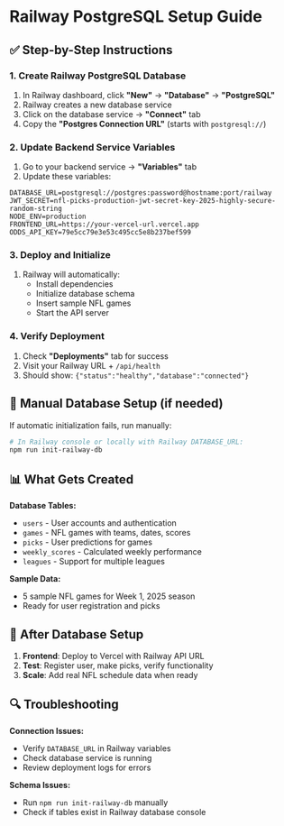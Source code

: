 # Railway PostgreSQL Setup Guide

## ✅ Step-by-Step Instructions

### 1. Create Railway PostgreSQL Database
1. In Railway dashboard, click **"New"** → **"Database"** → **"PostgreSQL"**
2. Railway creates a new database service
3. Click on the database service → **"Connect"** tab
4. Copy the **"Postgres Connection URL"** (starts with `postgresql://`)

### 2. Update Backend Service Variables
1. Go to your backend service → **"Variables"** tab
2. Update these variables:

```
DATABASE_URL=postgresql://postgres:password@hostname:port/railway
JWT_SECRET=nfl-picks-production-jwt-secret-key-2025-highly-secure-random-string
NODE_ENV=production
FRONTEND_URL=https://your-vercel-url.vercel.app
ODDS_API_KEY=79e5cc79e3e53c495cc5e8b237bef599
```

### 3. Deploy and Initialize
1. Railway will automatically:
   - Install dependencies
   - Initialize database schema
   - Insert sample NFL games
   - Start the API server

### 4. Verify Deployment
1. Check **"Deployments"** tab for success
2. Visit your Railway URL + `/api/health` 
3. Should show: `{"status":"healthy","database":"connected"}`

## 🔧 Manual Database Setup (if needed)

If automatic initialization fails, run manually:

```bash
# In Railway console or locally with Railway DATABASE_URL:
npm run init-railway-db
```

## 📊 What Gets Created

**Database Tables:**
- `users` - User accounts and authentication
- `games` - NFL games with teams, dates, scores
- `picks` - User predictions for games  
- `weekly_scores` - Calculated weekly performance
- `leagues` - Support for multiple leagues

**Sample Data:**
- 5 sample NFL games for Week 1, 2025 season
- Ready for user registration and picks

## 🚀 After Database Setup

1. **Frontend**: Deploy to Vercel with Railway API URL
2. **Test**: Register user, make picks, verify functionality
3. **Scale**: Add real NFL schedule data when ready

## 🔍 Troubleshooting

**Connection Issues:**
- Verify `DATABASE_URL` in Railway variables
- Check database service is running
- Review deployment logs for errors

**Schema Issues:**
- Run `npm run init-railway-db` manually
- Check if tables exist in Railway database console